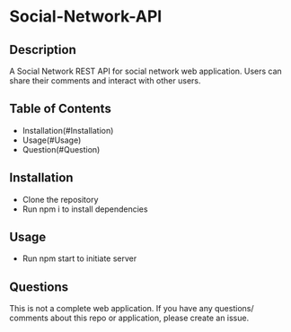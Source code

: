 # Social-Network-API

## Description
A Social Network REST API for social network web application. Users can share their comments and interact with other users. 

## Table of Contents
- Installation(#Installation)
- Usage(#Usage)
- Question(#Question)

## Installation
- Clone the repository
- Run npm i to install dependencies

## Usage
- Run npm start to initiate server

## Questions
This is not a complete web application. If you have any questions/ comments about this repo or application, please create an issue. 
